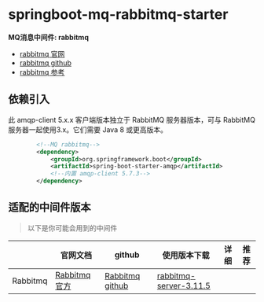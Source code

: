 # springboot-mq-rabbitmq-starter

**MQ消息中间件: rabbitmq**

- [rabbitmq 官网](https://www.rabbitmq.com/)
- [rabbitmq github](https://github.com/rabbitmq)
- [rabbitmq 参考](https://www.jianshu.com/p/a205606182e7)

## 依赖引入

此 amqp-client 5.x.x 客户端版本独立于 RabbitMQ 服务器版本，可与 RabbitMQ 服务器一起使用3.x。它们需要 Java 8 或更高版本。

```xml
        <!--MQ rabbitmq-->
        <dependency>
            <groupId>org.springframework.boot</groupId>
            <artifactId>spring-boot-starter-amqp</artifactId>
            <!--内置 amqp-client 5.7.3-->
        </dependency>
```

## 适配的中间件版本

> 以下是你可能会用到的中间件

|                    | 官网文档 | github  | 使用版本下载  | 详细  |  推荐  |
| ----------------- | ---------- | ---------- | ---------- | ---------- | ---------- | 
| Rabbitmq         | [Rabbitmq 官方](https://www.rabbitmq.com/)       | [Rabbitmq github](https://github.com/rabbitmq)        | [rabbitmq-server-3.11.5](https://github.com/rabbitmq/rabbitmq-server/releases/tag/v3.11.5)  |   |  |
